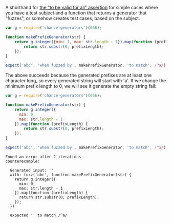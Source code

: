 A shorthand for
[the "to be valid for all" assertion](../../function/to-be-valid-for-all/) for
simple cases where you have a test subject and a function that returns a
generator that "fuzzes", or somehow creates test cases, based on the subject.

```js
var g = require('chance-generators')(666);

function makePrefixGenerator(str) {
    return g.integer({min: 1, max: str.length - 1}).map(function (prefixLength) {
        return str.substr(0, prefixLength);
    });
}

expect('abc', 'when fuzzed by', makePrefixGenerator, 'to match', /^a/);
```

The above succeeds because the generated prefixes are at least one character
long, so every generated string will start with 'a'. If we change the minimum
prefix length to 0, we will see it generate the empty string fail:

```js
var g = require('chance-generators')(666);

function makePrefixGenerator(str) {
    return g.integer({
      min: 0,
      max: str.length - 1
    }).map(function (prefixLength) {
        return str.substr(0, prefixLength);
    });
}

expect('abc', 'when fuzzed by', makePrefixGenerator, 'to match', /^a/);
```

```output
Found an error after 2 iterations
counterexample:

  Generated input: ''
  with: fuzz('abc', function makePrefixGenerator(str) {
    return g.integer({
      min: 0,
      max: str.length - 1
    }).map(function (prefixLength) {
      return str.substr(0, prefixLength);
    });
  })

  expected '' to match /^a/
```
